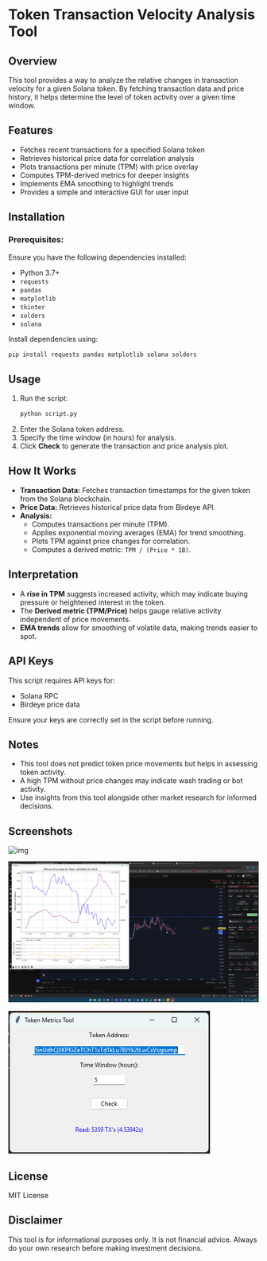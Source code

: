 # Token Transaction Velocity Analysis Tool

## Overview
This tool provides a way to analyze the relative changes in transaction velocity for a given Solana token. By fetching transaction data and price history, it helps determine the level of token activity over a given time window.

## Features
- Fetches recent transactions for a specified Solana token
- Retrieves historical price data for correlation analysis
- Plots transactions per minute (TPM) with price overlay
- Computes TPM-derived metrics for deeper insights
- Implements EMA smoothing to highlight trends
- Provides a simple and interactive GUI for user input

## Installation
### Prerequisites:
Ensure you have the following dependencies installed:

- Python 3.7+
- `requests`
- `pandas`
- `matplotlib`
- `tkinter`
- `solders`
- `solana`

Install dependencies using:
```bash
pip install requests pandas matplotlib solana solders
```

## Usage
1. Run the script:
   ```bash
   python script.py
   ```
2. Enter the Solana token address.
3. Specify the time window (in hours) for analysis.
4. Click **Check** to generate the transaction and price analysis plot.

## How It Works
- **Transaction Data:** Fetches transaction timestamps for the given token from the Solana blockchain.
- **Price Data:** Retrieves historical price data from Birdeye API.
- **Analysis:**
  - Computes transactions per minute (TPM).
  - Applies exponential moving averages (EMA) for trend smoothing.
  - Plots TPM against price changes for correlation.
  - Computes a derived metric: `TPM / (Price * 1B)`.

## Interpretation
- A **rise in TPM** suggests increased activity, which may indicate buying pressure or heightened interest in the token.
- The **Derived metric (TPM/Price)** helps gauge relative activity independent of price movements.
- **EMA trends** allow for smoothing of volatile data, making trends easier to spot.

## API Keys
This script requires API keys for:
- Solana RPC
- Birdeye price data

Ensure your keys are correctly set in the script before running.

## Notes
- This tool does not predict token price movements but helps in assessing token activity.
- A high TPM without price changes may indicate wash trading or bot activity.
- Use insights from this tool alongside other market research for informed decisions.

## Screenshots

![img](https://i.ibb.co/3m7XGgFQ/Screenshot-2025-03-07-185532.png)

![img](SC2.png)


![gui Image](gui.png)


## License
MIT License

## Disclaimer
This tool is for informational purposes only. It is not financial advice. Always do your own research before making investment decisions.

